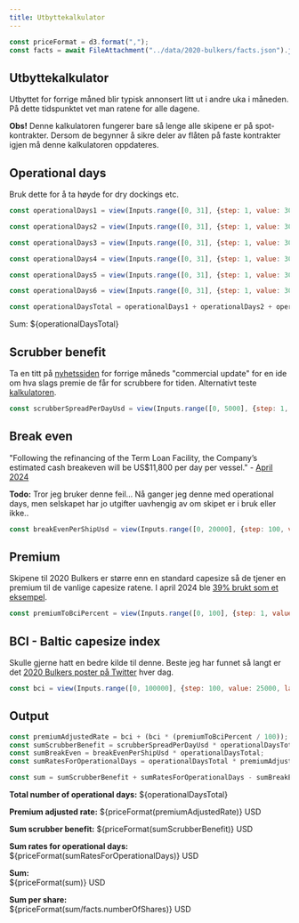 ```yaml
---
title: Utbyttekalkulator
---
```


```js
const priceFormat = d3.format(",");
const facts = await FileAttachment("../data/2020-bulkers/facts.json").json();
```


Utbyttekalkulator
-----------------

Utbyttet for forrige måned blir typisk annonsert litt ut i andre uka i måneden. På dette tidspunktet vet man ratene 
for alle dagene. 

**Obs!** Denne kalkulatoren fungerer bare så lenge alle skipene er på spot-kontrakter. Dersom de begynner å sikre 
deler av flåten på faste kontrakter igjen må denne kalkulatoren oppdateres. 


## Operational days

Bruk dette for å ta høyde for dry dockings etc. 

```js
const operationalDays1 = view(Inputs.range([0, 31], {step: 1, value: 30, label: "Bulk Sandefjord"}));
```

```js
const operationalDays2 = view(Inputs.range([0, 31], {step: 1, value: 30, label: "Bulk Santiago"}));
```

```js
const operationalDays3 = view(Inputs.range([0, 31], {step: 1, value: 30, label: "Bulk Shenzhen"}));
```

```js
const operationalDays4 = view(Inputs.range([0, 31], {step: 1, value: 30, label: "Bulk Sydney"}));
```

```js
const operationalDays5 = view(Inputs.range([0, 31], {step: 1, value: 30, label: "Bulk Sao Paulo"}));
```

```js
const operationalDays6 = view(Inputs.range([0, 31], {step: 1, value: 30, label: "Bulk Santos"}));
```

```js
const operationalDaysTotal = operationalDays1 + operationalDays2 + operationalDays3 + operationalDays4 + operationalDays5 + operationalDays6;
```

Sum: ${operationalDaysTotal}

## Scrubber benefit

Ta en titt på [nyhetssiden](https://2020bulkers.com/investor-relations/) for forrige måneds "commercial update" for en ide
om hva slags premie de får for scrubbere for tiden. Alternativt teste [kalkulatoren](/docs/2020-bulkers/scrubber-calculator.md).

```js
const scrubberSpreadPerDayUsd = view(Inputs.range([0, 5000], {step: 1, value: 2400, label: "Per day per ship (USD)"}));
```

## Break even

"Following the refinancing of the Term Loan Facility, the Company’s estimated cash breakeven will be US$11,800 per day per vessel." - [April 2024](https://news.cision.com/2020-bulkers-limited/r/2020-bulkers-ltd---2020----financing-update-and-special-dividend,c3958291)

**Todo:** Tror jeg bruker denne feil... Nå ganger jeg denne med operational days, men selskapet har jo utgifter uavhengig av om skipet er i bruk eller ikke.. 

```js
const breakEvenPerShipUsd = view(Inputs.range([0, 20000], {step: 100, value: 11800, label: "Break even per skip (USD)"}));
```

## Premium

Skipene til 2020 Bulkers er større enn en standard capesize så de tjener en premium til de vanlige capesize ratene. I april
2024 ble [39% brukt som et eksempel](https://x.com/2Bulkers/status/1777660327372484831/photo/1).

```js
const premiumToBciPercent = view(Inputs.range([0, 100], {step: 1, value: 39, label: "Premium percentage to standard capesize rate (%)"}));
```

## BCI - Baltic capesize index

Skulle gjerne hatt en bedre kilde til denne. Beste jeg har funnet så langt er det [2020 Bulkers poster på Twitter](https://x.com/2Bulkers) hver dag.

```js
const bci = view(Inputs.range([0, 100000], {step: 100, value: 25000, label: "BCI (USD)"}));
```

## Output

```js
const premiumAdjustedRate = bci + (bci * (premiumToBciPercent / 100));
const sumScrubberBenefit = scrubberSpreadPerDayUsd * operationalDaysTotal;
const sumBreakEven = breakEvenPerShipUsd * operationalDaysTotal;
const sumRatesForOperationalDays = operationalDaysTotal * premiumAdjustedRate;

const sum = sumScrubberBenefit + sumRatesForOperationalDays - sumBreakEven;

```

**Total number of operational days:** ${operationalDaysTotal}

**Premium adjusted rate:** ${priceFormat(premiumAdjustedRate)} USD

**Sum scrubber benefit:** ${priceFormat(sumScrubberBenefit)} USD

**Sum rates for operational days:** ${priceFormat(sumRatesForOperationalDays)} USD



**Sum:**<br/> ${priceFormat(sum)} USD

**Sum per share:**<br/> ${priceFormat(sum/facts.numberOfShares)} USD